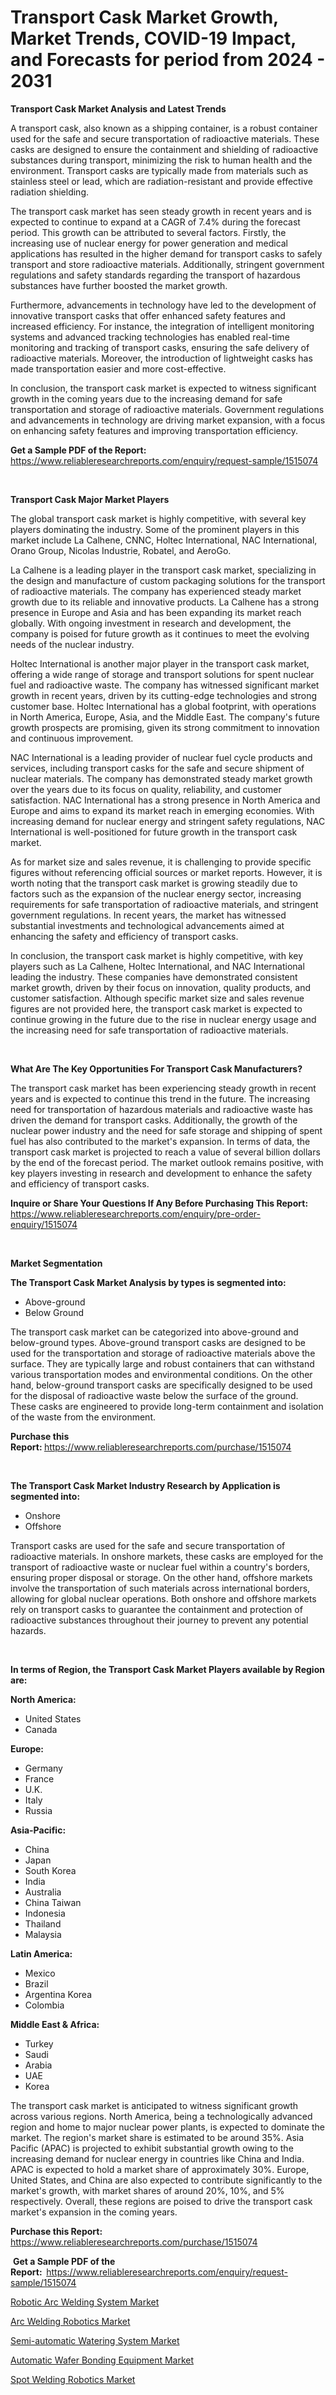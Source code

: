 <p><h1>Transport Cask Market Growth, Market Trends, COVID-19 Impact, and Forecasts for period from 2024 - 2031</h1></p><p><strong>Transport Cask Market Analysis and Latest Trends</strong></p>
<p><p>A transport cask, also known as a shipping container, is a robust container used for the safe and secure transportation of radioactive materials. These casks are designed to ensure the containment and shielding of radioactive substances during transport, minimizing the risk to human health and the environment. Transport casks are typically made from materials such as stainless steel or lead, which are radiation-resistant and provide effective radiation shielding.</p><p>The transport cask market has seen steady growth in recent years and is expected to continue to expand at a CAGR of 7.4% during the forecast period. This growth can be attributed to several factors. Firstly, the increasing use of nuclear energy for power generation and medical applications has resulted in the higher demand for transport casks to safely transport and store radioactive materials. Additionally, stringent government regulations and safety standards regarding the transport of hazardous substances have further boosted the market growth.</p><p>Furthermore, advancements in technology have led to the development of innovative transport casks that offer enhanced safety features and increased efficiency. For instance, the integration of intelligent monitoring systems and advanced tracking technologies has enabled real-time monitoring and tracking of transport casks, ensuring the safe delivery of radioactive materials. Moreover, the introduction of lightweight casks has made transportation easier and more cost-effective.</p><p>In conclusion, the transport cask market is expected to witness significant growth in the coming years due to the increasing demand for safe transportation and storage of radioactive materials. Government regulations and advancements in technology are driving market expansion, with a focus on enhancing safety features and improving transportation efficiency.</p></p>
<p><strong>Get a Sample PDF of the Report:&nbsp;</strong> <a href="https://www.reliableresearchreports.com/enquiry/request-sample/1515074">https://www.reliableresearchreports.com/enquiry/request-sample/1515074</a></p>
<p>&nbsp;</p>
<p><strong>Transport Cask Major Market Players</strong></p>
<p><p>The global transport cask market is highly competitive, with several key players dominating the industry. Some of the prominent players in this market include La Calhene, CNNC, Holtec International, NAC International, Orano Group, Nicolas Industrie, Robatel, and AeroGo.</p><p>La Calhene is a leading player in the transport cask market, specializing in the design and manufacture of custom packaging solutions for the transport of radioactive materials. The company has experienced steady market growth due to its reliable and innovative products. La Calhene has a strong presence in Europe and Asia and has been expanding its market reach globally. With ongoing investment in research and development, the company is poised for future growth as it continues to meet the evolving needs of the nuclear industry.</p><p>Holtec International is another major player in the transport cask market, offering a wide range of storage and transport solutions for spent nuclear fuel and radioactive waste. The company has witnessed significant market growth in recent years, driven by its cutting-edge technologies and strong customer base. Holtec International has a global footprint, with operations in North America, Europe, Asia, and the Middle East. The company's future growth prospects are promising, given its strong commitment to innovation and continuous improvement.</p><p>NAC International is a leading provider of nuclear fuel cycle products and services, including transport casks for the safe and secure shipment of nuclear materials. The company has demonstrated steady market growth over the years due to its focus on quality, reliability, and customer satisfaction. NAC International has a strong presence in North America and Europe and aims to expand its market reach in emerging economies. With increasing demand for nuclear energy and stringent safety regulations, NAC International is well-positioned for future growth in the transport cask market.</p><p>As for market size and sales revenue, it is challenging to provide specific figures without referencing official sources or market reports. However, it is worth noting that the transport cask market is growing steadily due to factors such as the expansion of the nuclear energy sector, increasing requirements for safe transportation of radioactive materials, and stringent government regulations. In recent years, the market has witnessed substantial investments and technological advancements aimed at enhancing the safety and efficiency of transport casks.</p><p>In conclusion, the transport cask market is highly competitive, with key players such as La Calhene, Holtec International, and NAC International leading the industry. These companies have demonstrated consistent market growth, driven by their focus on innovation, quality products, and customer satisfaction. Although specific market size and sales revenue figures are not provided here, the transport cask market is expected to continue growing in the future due to the rise in nuclear energy usage and the increasing need for safe transportation of radioactive materials.</p></p>
<p>&nbsp;</p>
<p><strong>What Are The Key Opportunities For Transport Cask Manufacturers?</strong></p>
<p><p>The transport cask market has been experiencing steady growth in recent years and is expected to continue this trend in the future. The increasing need for transportation of hazardous materials and radioactive waste has driven the demand for transport casks. Additionally, the growth of the nuclear power industry and the need for safe storage and shipping of spent fuel has also contributed to the market's expansion. In terms of data, the transport cask market is projected to reach a value of several billion dollars by the end of the forecast period. The market outlook remains positive, with key players investing in research and development to enhance the safety and efficiency of transport casks.</p></p>
<p><strong>Inquire or Share Your Questions If Any Before Purchasing This Report:</strong> <a href="https://www.reliableresearchreports.com/enquiry/pre-order-enquiry/1515074">https://www.reliableresearchreports.com/enquiry/pre-order-enquiry/1515074</a></p>
<p>&nbsp;</p>
<p><strong>Market Segmentation</strong></p>
<p><strong>The Transport Cask Market Analysis by types is segmented into:</strong></p>
<p><ul><li>Above-ground</li><li>Below Ground</li></ul></p>
<p><p>The transport cask market can be categorized into above-ground and below-ground types. Above-ground transport casks are designed to be used for the transportation and storage of radioactive materials above the surface. They are typically large and robust containers that can withstand various transportation modes and environmental conditions. On the other hand, below-ground transport casks are specifically designed to be used for the disposal of radioactive waste below the surface of the ground. These casks are engineered to provide long-term containment and isolation of the waste from the environment.</p></p>
<p><strong>Purchase this Report:&nbsp;</strong><a href="https://www.reliableresearchreports.com/purchase/1515074">https://www.reliableresearchreports.com/purchase/1515074</a></p>
<p>&nbsp;</p>
<p><strong>The Transport Cask Market Industry Research by Application is segmented into:</strong></p>
<p><ul><li>Onshore</li><li>Offshore</li></ul></p>
<p><p>Transport casks are used for the safe and secure transportation of radioactive materials. In onshore markets, these casks are employed for the transport of radioactive waste or nuclear fuel within a country's borders, ensuring proper disposal or storage. On the other hand, offshore markets involve the transportation of such materials across international borders, allowing for global nuclear operations. Both onshore and offshore markets rely on transport casks to guarantee the containment and protection of radioactive substances throughout their journey to prevent any potential hazards.</p></p>
<p>&nbsp;</p>
<p><strong>In terms of Region, the Transport Cask Market Players available by Region are:</strong></p>
<p>
    <p> <strong> North America: </strong>
        <ul>
            <li>United States</li>
            <li>Canada</li>
        </ul>
        </p> 
    <p> <strong> Europe: </strong>
        <ul>
            <li>Germany</li>
            <li>France</li>
            <li>U.K.</li>
            <li>Italy</li>
            <li>Russia</li>
        </ul>
        </p> 
    <p> <strong> Asia-Pacific: </strong>
        <ul>
            <li>China</li>
            <li>Japan</li>
            <li>South Korea</li>
            <li>India</li>
            <li>Australia</li>
            <li>China Taiwan</li>
            <li>Indonesia</li>
            <li>Thailand</li>
            <li>Malaysia</li>
        </ul>
        </p> 
    <p> <strong> Latin America: </strong>
        <ul>
            <li>Mexico</li>
            <li>Brazil</li>
            <li>Argentina Korea</li>
            <li>Colombia</li>
        </ul>
        </p> 
    <p> <strong> Middle East & Africa: </strong>
        <ul>
            <li>Turkey</li>
            <li>Saudi</li>
            <li>Arabia</li>
            <li>UAE</li>
            <li>Korea</li>
        </ul>
    </p>
    </p>
<p><p>The transport cask market is anticipated to witness significant growth across various regions. North America, being a technologically advanced region and home to major nuclear power plants, is expected to dominate the market. The region's market share is estimated to be around 35%. Asia Pacific (APAC) is projected to exhibit substantial growth owing to the increasing demand for nuclear energy in countries like China and India. APAC is expected to hold a market share of approximately 30%. Europe, United States, and China are also expected to contribute significantly to the market's growth, with market shares of around 20%, 10%, and 5% respectively. Overall, these regions are poised to drive the transport cask market's expansion in the coming years.</p></p>
<p><strong>Purchase this Report: </strong><a href="https://www.reliableresearchreports.com/purchase/1515074">https://www.reliableresearchreports.com/purchase/1515074</a></p>
<p>&nbsp;<strong>Get a Sample PDF of the Report:&nbsp;&nbsp;</strong><a href="https://www.reliableresearchreports.com/enquiry/request-sample/1515074">https://www.reliableresearchreports.com/enquiry/request-sample/1515074</a></p>
<p><strong></strong></p>
<p><p><a href="https://github.com/RickHolmes3/Market-Research-Report-List-2/blob/main/robotic-arc-welding-system-market.md">Robotic Arc Welding System Market</a></p><p><a href="https://github.com/CliffMedina6/Market-Research-Report-List-2/blob/main/arc-welding-robotics-market.md">Arc Welding Robotics Market</a></p><p><a href="https://github.com/BryceTownsendr/Market-Research-Report-List-2/blob/main/semi-automatic-watering-system-market.md">Semi-automatic Watering System Market</a></p><p><a href="https://github.com/WillieWoodard/Market-Research-Report-List-2/blob/main/automatic-wafer-bonding-equipment-market.md">Automatic Wafer Bonding Equipment Market</a></p><p><a href="https://github.com/PeterParrish5/Market-Research-Report-List-2/blob/main/spot-welding-robotics-market.md">Spot Welding Robotics Market</a></p></p>